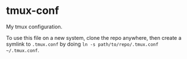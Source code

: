 # tmux-conf
My tmux configuration.

To use this file on a new system, clone the repo anywhere, then create a symlink to `.tmux.conf` by doing `ln -s path/to/repo/.tmux.conf ~/.tmux.conf`.
